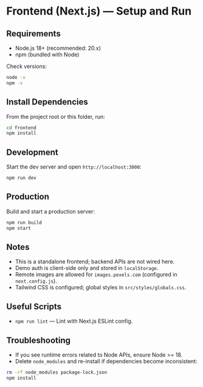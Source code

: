 # Frontend (Next.js) — Setup and Run

## Requirements
- Node.js 18+ (recommended: 20.x)
- npm (bundled with Node)

Check versions:

```bash
node -v
npm -v
```

## Install Dependencies
From the project root or this folder, run:

```bash
cd frontend
npm install
```

## Development
Start the dev server and open `http://localhost:3000`:

```bash
npm run dev
```

## Production
Build and start a production server:

```bash
npm run build
npm start
```

## Notes
- This is a standalone frontend; backend APIs are not wired here.
- Demo auth is client-side only and stored in `localStorage`.
- Remote images are allowed for `images.pexels.com` (configured in `next.config.js`).
- Tailwind CSS is configured; global styles in `src/styles/globals.css`.

## Useful Scripts
- `npm run lint` — Lint with Next.js ESLint config.

## Troubleshooting
- If you see runtime errors related to Node APIs, ensure Node >= 18.
- Delete `node_modules` and re-install if dependencies become inconsistent:

```bash
rm -rf node_modules package-lock.json
npm install
```


